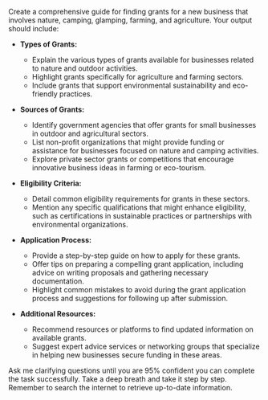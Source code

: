 Create a comprehensive guide for finding grants for a new business that involves nature, camping, glamping, farming, and agriculture. Your output should include:

- **Types of Grants:**
  - Explain the various types of grants available for businesses related to nature and outdoor activities.
  - Highlight grants specifically for agriculture and farming sectors.
  - Include grants that support environmental sustainability and eco-friendly practices.

- **Sources of Grants:**
  - Identify government agencies that offer grants for small businesses in outdoor and agricultural sectors.
  - List non-profit organizations that might provide funding or assistance for businesses focused on nature and camping activities.
  - Explore private sector grants or competitions that encourage innovative business ideas in farming or eco-tourism.

- **Eligibility Criteria:**
  - Detail common eligibility requirements for grants in these sectors.
  - Mention any specific qualifications that might enhance eligibility, such as certifications in sustainable practices or partnerships with environmental organizations.

- **Application Process:**
  - Provide a step-by-step guide on how to apply for these grants.
  - Offer tips on preparing a compelling grant application, including advice on writing proposals and gathering necessary documentation.
  - Highlight common mistakes to avoid during the grant application process and suggestions for following up after submission.

- **Additional Resources:**
  - Recommend resources or platforms to find updated information on available grants.
  - Suggest expert advice services or networking groups that specialize in helping new businesses secure funding in these areas.

Ask me clarifying questions until you are 95% confident you can complete the task successfully. Take a deep breath and take it step by step. Remember to search the internet to retrieve up-to-date information.